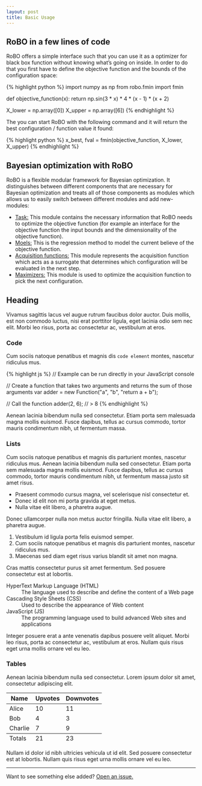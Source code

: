```yaml
---
layout: post
title: Basic Usage
---
```


## RoBO in a few lines of code

RoBO offers a simple interface such that you can use it as a optimizer for black box function without knowing what’s going on inside. In order to do that you first have to define the objective function and the bounds of the configuration space:

{% highlight python %}
import numpy as np
from robo.fmin import fmin

def objective_function(x):
    return  np.sin(3 * x) * 4 * (x - 1) * (x + 2)

X_lower = np.array([0])
X_upper = np.array([6])
{% endhighlight %}

The you can start RoBO with the following command and it will return the best configuration / function value it found:

{% highlight python %}
x_best, fval = fmin(objective_function, X_lower, X_upper)
{% endhighlight %}

## Bayesian optimization with RoBO

RoBO is a flexible modular framework for Bayesian optimization. It distinguishes between different components that are necessary for Bayesian optimization and treats all of those components as modules which allows us to easily switch between different modules and add new-modules:

- [Task:](http://robo-fork.readthedocs.io/en/latest/modules.html#task) This module contains the necessary information that RoBO needs to optimize the objective function (for example an interface for the objective function the input bounds and the dimensionality of the objective function).
- [Moels:](http://robo-fork.readthedocs.io/en/latest/modules.html#models) This is the regression method to model the current believe of the objective function.
- [Acquisition functions:](http://robo-fork.readthedocs.io/en/latest/modules.html#acquisitionfunctions) This module represents the acquisition function which acts as a surrogate that determines which configuration will be evaluated in the next step.
- [Maximizers:](http://robo-fork.readthedocs.io/en/latest/modules.html#maximizers) This module is used to optimize the acquisition function to pick the next configuration.

## Heading

Vivamus sagittis lacus vel augue rutrum faucibus dolor auctor. Duis mollis, est non commodo luctus, nisi erat porttitor ligula, eget lacinia odio sem nec elit. Morbi leo risus, porta ac consectetur ac, vestibulum at eros.

### Code

Cum sociis natoque penatibus et magnis dis `code element` montes, nascetur ridiculus mus.

{% highlight js %}
// Example can be run directly in your JavaScript console

// Create a function that takes two arguments and returns the sum of those arguments
var adder = new Function("a", "b", "return a + b");

// Call the function
adder(2, 6);
// > 8
{% endhighlight %}

Aenean lacinia bibendum nulla sed consectetur. Etiam porta sem malesuada magna mollis euismod. Fusce dapibus, tellus ac cursus commodo, tortor mauris condimentum nibh, ut fermentum massa.

### Lists

Cum sociis natoque penatibus et magnis dis parturient montes, nascetur ridiculus mus. Aenean lacinia bibendum nulla sed consectetur. Etiam porta sem malesuada magna mollis euismod. Fusce dapibus, tellus ac cursus commodo, tortor mauris condimentum nibh, ut fermentum massa justo sit amet risus.

* Praesent commodo cursus magna, vel scelerisque nisl consectetur et.
* Donec id elit non mi porta gravida at eget metus.
* Nulla vitae elit libero, a pharetra augue.

Donec ullamcorper nulla non metus auctor fringilla. Nulla vitae elit libero, a pharetra augue.

1. Vestibulum id ligula porta felis euismod semper.
2. Cum sociis natoque penatibus et magnis dis parturient montes, nascetur ridiculus mus.
3. Maecenas sed diam eget risus varius blandit sit amet non magna.

Cras mattis consectetur purus sit amet fermentum. Sed posuere consectetur est at lobortis.

<dl>
  <dt>HyperText Markup Language (HTML)</dt>
  <dd>The language used to describe and define the content of a Web page</dd>

  <dt>Cascading Style Sheets (CSS)</dt>
  <dd>Used to describe the appearance of Web content</dd>

  <dt>JavaScript (JS)</dt>
  <dd>The programming language used to build advanced Web sites and applications</dd>
</dl>

Integer posuere erat a ante venenatis dapibus posuere velit aliquet. Morbi leo risus, porta ac consectetur ac, vestibulum at eros. Nullam quis risus eget urna mollis ornare vel eu leo.

### Tables

Aenean lacinia bibendum nulla sed consectetur. Lorem ipsum dolor sit amet, consectetur adipiscing elit.

<table>
  <thead>
    <tr>
      <th>Name</th>
      <th>Upvotes</th>
      <th>Downvotes</th>
    </tr>
  </thead>
  <tfoot>
    <tr>
      <td>Totals</td>
      <td>21</td>
      <td>23</td>
    </tr>
  </tfoot>
  <tbody>
    <tr>
      <td>Alice</td>
      <td>10</td>
      <td>11</td>
    </tr>
    <tr>
      <td>Bob</td>
      <td>4</td>
      <td>3</td>
    </tr>
    <tr>
      <td>Charlie</td>
      <td>7</td>
      <td>9</td>
    </tr>
  </tbody>
</table>

Nullam id dolor id nibh ultricies vehicula ut id elit. Sed posuere consectetur est at lobortis. Nullam quis risus eget urna mollis ornare vel eu leo.

-----

Want to see something else added? <a href="https://github.com/poole/poole/issues/new">Open an issue.</a>
